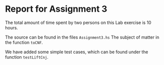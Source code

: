 # Report for Assignment 3

The total amount of time spent by two persons on this Lab exercise is 10 hours.

The source can be found in the files `Assignment3.hs` The subject of matter in the function `toCNF`.

We have added some simple test cases, which can be found under the function `testLiftCnj`.
